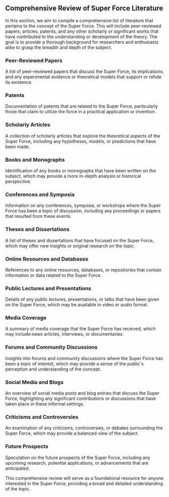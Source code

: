 ## Comprehensive Review of Super Force Literature
In this section, we aim to compile a comprehensive list of literature that pertains to the concept of the Super Force. This will include peer-reviewed papers, articles, patents, and any other scholarly or significant works that have contributed to the understanding or development of the theory. The goal is to provide a thorough background for researchers and enthusiasts alike to grasp the breadth and depth of the subject.

### Peer-Reviewed Papers
A list of peer-reviewed papers that discuss the Super Force, its implications, and any experimental evidence or theoretical models that support or refute its existence.

### Patents
Documentation of patents that are related to the Super Force, particularly those that claim to utilize the force in a practical application or invention.

### Scholarly Articles
A collection of scholarly articles that explore the theoretical aspects of the Super Force, including any hypotheses, models, or predictions that have been made.

### Books and Monographs
Identification of any books or monographs that have been written on the subject, which may provide a more in-depth analysis or historical perspective.

### Conferences and Symposia
Information on any conferences, symposia, or workshops where the Super Force has been a topic of discussion, including any proceedings or papers that resulted from these events.

### Theses and Dissertations
A list of theses and dissertations that have focused on the Super Force, which may offer new insights or original research on the topic.

### Online Resources and Databases
References to any online resources, databases, or repositories that contain information or data related to the Super Force.

### Public Lectures and Presentations
Details of any public lectures, presentations, or talks that have been given on the Super Force, which may be available in video or audio format.

### Media Coverage
A summary of media coverage that the Super Force has received, which may include news articles, interviews, or documentaries.

### Forums and Community Discussions
Insights into forums and community discussions where the Super Force has been a topic of interest, which may provide a sense of the public's perception and understanding of the concept.

### Social Media and Blogs
An overview of social media posts and blog entries that discuss the Super Force, highlighting any significant contributions or discussions that have taken place in these informal settings.

### Criticisms and Controversies
An examination of any criticisms, controversies, or debates surrounding the Super Force, which may provide a balanced view of the subject.

### Future Prospects
Speculation on the future prospects of the Super Force, including any upcoming research, potential applications, or advancements that are anticipated.

This comprehensive review will serve as a foundational resource for anyone interested in the Super Force, providing a broad and detailed understanding of the topic.
